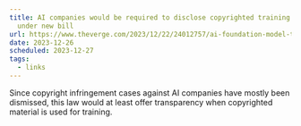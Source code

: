 ```yaml
---
title: AI companies would be required to disclose copyrighted training data
  under new bill
url: https://www.theverge.com/2023/12/22/24012757/ai-foundation-model-transparency-act-bill-copyright-regulation
date: 2023-12-26
scheduled: 2023-12-27
tags:
  - links
---
```


Since copyright infringement cases against AI companies have mostly been dismissed, this law would at least offer transparency when copyrighted material is used for training.
